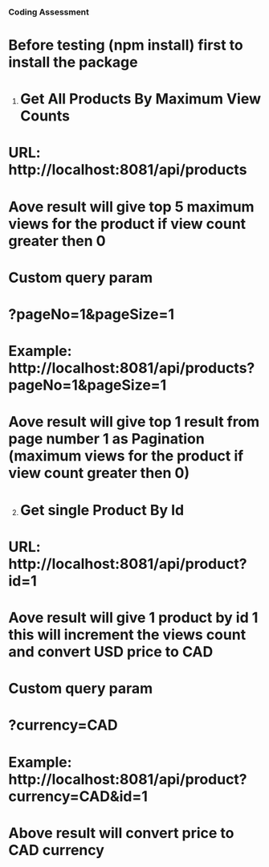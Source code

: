 ### Coding Assessment
# Before testing (npm install) first to install the package
1. # Get All Products By Maximum View Counts 
# URL: http://localhost:8081/api/products
# Aove result will give top 5 maximum views for the product if view count greater then 0
# Custom query param
#  ?pageNo=1&pageSize=1
# Example:  http://localhost:8081/api/products?pageNo=1&pageSize=1
# Aove result will give top 1 result from page number 1 as Pagination (maximum views for the product if view count greater then 0)


2. # Get single Product By Id  
# URL: http://localhost:8081/api/product?id=1
# Aove result will give 1  product  by id 1 this will increment the views count and convert USD price to CAD

# Custom query param
#  ?currency=CAD
# Example:  http://localhost:8081/api/product?currency=CAD&id=1
# Above result will convert price to CAD currency